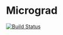 # Micrograd

[![Build Status](https://github.com/Huvinesh-Rajendran-12/Micrograd.jl/actions/workflows/CI.yml/badge.svg?branch=main)](https://github.com/Huvinesh-Rajendran-12/Micrograd.jl/actions/workflows/CI.yml?query=branch%3Amain)
